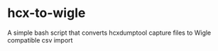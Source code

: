 # hcx-to-wigle
A simple bash script that converts hcxdumptool capture files to Wigle compatible csv import
